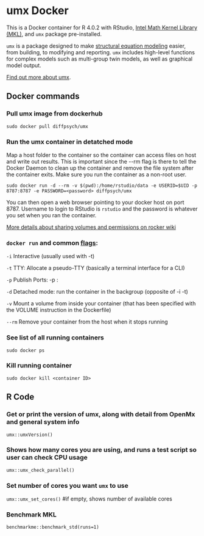 # umx Docker
This is a Docker container for R 4.0.2 with RStudio, [Intel Math Kernel Library (MKL)](https://software.intel.com/en-us/mkl?cid=sem43700010399172562&intel_term=%2Bintel%20%2Bmkl&gclid=Cj0KCQjwzcbWBRDmARIsAM6uChXqzD4ACUJqCiu3zRJKA9rkC31XOhm9lIkEYiwBITMR_8hJbIAExF8aAn_LEALw_wcB&gclsrc=aw.ds), and `umx` package pre-installed. 

`umx` is a package designed to make [structural equation modeling](https://en.wikipedia.org/wiki/Structural_equation_modeling) easier, from building, to modifying and reporting.
`umx` includes high-level functions for complex models such as multi-group twin models, as well as graphical model output.

[Find out more about umx](https://github.com/tbates/umx).
## Docker commands
### Pull umx image from dockerhub
```sudo docker pull diffpsych/umx```

### Run the umx container in detatched mode 
Map a host folder to the container so the container can access files on host and write out results. This is important since the --rm flag is there to tell the Docker Daemon to clean up the container and remove the file system after the container exits. Make sure you run the container as a non-root user.

`sudo docker run -d --rm -v $(pwd):/home/rstudio/data -e USERID=$UID -p 8787:8787 -e PASSWORD=<password> diffpsych/umx`

You can then open a web browser pointing to your docker host on port 8787. Username to login to RStudio is `rstudio` and the password is whatever you set when you ran the container.

[More details about sharing volumes and permissions on rocker wiki](https://github.com/rocker-org/rocker/wiki/Sharing-files-with-host-machine#linux)

### `docker run` and common [flags](https://docs.docker.com/reference/run/):

`-i`      Interactive (usually used with -t)

`-t`      TTY: Allocate a pseudo-TTY (basically a terminal interface for a CLI)

`-p`      Publish Ports: -p <host port>:<container port>

`-d`      Detached mode: run the container in the backgroup (opposite of -i -t)

`-v`      Mount a volume from inside your container (that has been specified with the VOLUME instruction in the Dockerfile)

`--rm`    Remove your container from the host when it stops running

### See list of all running containers
```sudo docker ps```

### Kill running container
```sudo docker kill <container ID>```

## R Code

### Get or print the version of umx, along with detail from OpenMx and general system info
`umx::umxVersion()`

### Shows how many cores you are using, and runs a test script so user can check CPU usage
`umx::umx_check_parallel()`

### Set number of cores you want `umx` to use
`umx::umx_set_cores()` #if empty, shows number of available cores

### Benchmark MKL
`benchmarkme::benchmark_std(runs=1)`